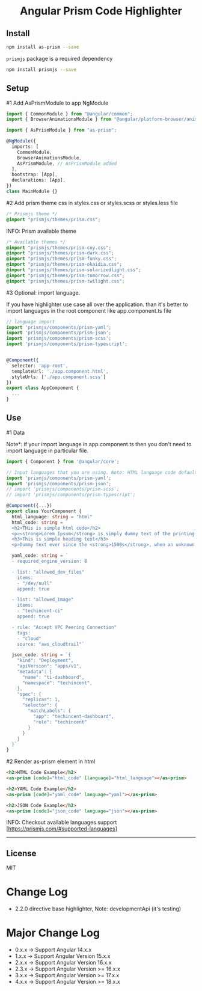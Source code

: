 <div align="center">
  <h1>Angular Prism Code Highlighter</h1>
</div>

## Install

```bash
npm install as-prism --save
```

`prismjs` package is a required dependency

```bash
npm install prismjs --save
```

## Setup

#1 Add AsPrismModule to app NgModule

```typescript
import { CommonModule } from "@angular/common";
import { BrowserAnimationsModule } from "@angular/platform-browser/animations";

import { AsPrismModule } from "as-prism";

@NgModule({
  imports: [
    CommonModule,
    BrowserAnimationsModule,
    AsPrismModule, // AsPrismModule added
  ],
  bootstrap: [App],
  declarations: [App],
})
class MainModule {}
```

#2 Add prism theme css in styles.css or styles.scss or styles.less file

```css
/* Prismjs theme */
@import "prismjs/themes/prism.css";
```

INFO: Prism available theme

```css
/* Available themes */
@import "prismjs/themes/prism-coy.css";
@import "prismjs/themes/prism-dark.css";
@import "prismjs/themes/prism-funky.css";
@import "prismjs/themes/prism-okaidia.css";
@import "prismjs/themes/prism-solarizedlight.css";
@import "prismjs/themes/prism-tomorrow.css";
@import "prismjs/themes/prism-twilight.css";
```

#3 Optional: import language.

If you have highlighter use case all over the application. than it's better to import languages in the root component like app.component.ts file

```typescript
// language import
import 'prismjs/components/prism-yaml';
import 'prismjs/components/prism-json';
import 'prismjs/components/prism-scss';
import 'prismjs/components/prism-typescript';


@Component({
  selector: 'app-root',
  templateUrl: './app.component.html',
  styleUrls: ['./app.component.scss']
})
export class AppComponent {
  ...
}
```

## Use

#1 Data

Note\*: if your import language in app.component.ts then you don't need to import language in particular file.

```typescript
import { Component } from '@angular/core';

// Input languages that you are using. Note: HTML language code default imported
import 'prismjs/components/prism-yaml';
import 'prismjs/components/prism-json';
// import 'prismjs/components/prism-scss';
// import 'prismjs/components/prism-typescript';

@Component({...})
export class YourComponent {
  html_language: string = "html"
  html_code: string = `
  <h2>THis is simple html code</h2>
  <p><strong>Lorem Ipsum</strong> is simply dummy text of the printing and typesetting industry</p>
  <h3>This is simple heading text</h3>
  <p>Dummy text ever since the <strong>1500s</strong>, when an unknown printer took a galley of type and scrambled</p>`

  yaml_code: string = `
  - required_engine_version: 8

  - list: "allowed_dev_files"
    items:
    - "/dev/null"
    append: true

  - list: "allowed_image"
    items:
    - "techincent-ci"
    append: true

  - rule: "Accept VPC Peering Connection"
    tags:
    - "cloud"
    source: "aws_cloudtrail"`

  json_code: string = `{
    "kind": "Deployment",
    "apiVersion": "apps/v1",
    "metadata": {
      "name": "ti-dashboard",
      "namespace": "techincent",
    },
    "spec": {
      "replicas": 1,
      "selector": {
        "matchLabels": {
          "app": "techincent-dashboard",
          "role": "techincent"
        }
      }
    }
  }`
}
```

#2 Render as-prism element in html

```html
<h2>HTML Code Example</h2>
<as-prism [code]="html_code" [language]="html_language"></as-prism>

<h2>YAML Code Example</h2>
<as-prism [code]="yaml_code" language="yaml"></as-prism>

<h2>JSON Code Example</h2>
<as-prism [code]="json_code" language="json"></as-prism>
```

INFO: Checkout available languages support [https://prismjs.com/#supported-languages]

---

## License

MIT

# Change Log

- 2.2.0
  directive base highlighter, Note: developmentApi (it's testing)

# Major Change Log

- 0.x.x -> Support Angular 14.x.x
- 1.x.x -> Support Angular Version 15.x.x
- 2.x.x -> Support Angular Version 16.x.x
- 2.3.x -> Support Angular Version >= 16.x.x
- 3.x.x -> Support Angular Version >= 17.x.x
- 4.x.x -> Support Angular Version >= 18.x.x